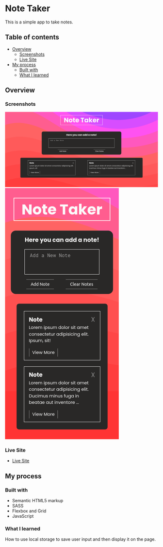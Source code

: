 # Note Taker

This is a simple app to take notes.

## Table of contents

- [Overview](#overview)
  - [Screenshots](#screenshot)
  - [Live Site](#live-site)
- [My process](#my-process)
  - [Built with](#built-with)
  - [What I learned](#what-i-learned)

## Overview

### Screenshots

![](./PC-screenshot.png)
![](./Mobile-screenshot.png)

### Live Site

- [Live Site](https://airdgo-stats-preview-main.netlify.app)

## My process

### Built with

- Semantic HTML5 markup
- SASS
- Flexbox and Grid
- JavaScript

### What I learned

How to use local storage to save user input and then display it on the page.